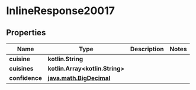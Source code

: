 
# InlineResponse20017

## Properties
Name | Type | Description | Notes
------------ | ------------- | ------------- | -------------
**cuisine** | **kotlin.String** |  | 
**cuisines** | **kotlin.Array&lt;kotlin.String&gt;** |  | 
**confidence** | [**java.math.BigDecimal**](java.math.BigDecimal.md) |  | 



